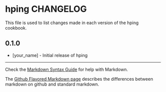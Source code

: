 hping CHANGELOG
===============

This file is used to list changes made in each version of the hping cookbook.

0.1.0
-----
- [your_name] - Initial release of hping

- - -
Check the [Markdown Syntax Guide](http://daringfireball.net/projects/markdown/syntax) for help with Markdown.

The [Github Flavored Markdown page](http://github.github.com/github-flavored-markdown/) describes the differences between markdown on github and standard markdown.
